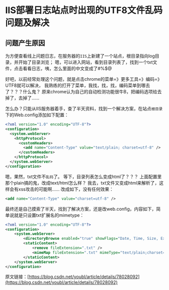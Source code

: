 # IIS部署日志站点时出现的UTF8文件乱码问题及解决

## 问题产生原因

为方便查看线上问题日志，在服务器的`IIS`上新建了一个站点，根目录指向log目录，并开始了目录浏览；
嗯，可以进入网站，看到目录列表了，找到一个txt文件，点击看看日志，咦，怎么里面的中文变成了#%$@

好吧，以前经常处理这个问题，就是点击chrome的菜单=》更多工具=》编码=》UTF8就可以解决，
我熟练的打开了菜单，我找，找，找，编码菜单到哪去了？？？什么鬼？
原来chrome认为自己的自动检测功能很牛B，把编码选项给去掉了，去掉了……

怎么办？只能从IIS服务器着手，查了半天资料，找到一个解决方案，在站点`根目录`下的Web.config添加如下配置：

```xml
<?xml version="1.0" encoding="UTF-8"?>
<configuration>
  <system.webServer>
    <httpProtocol>
      <customHeaders>
        <add name="Content-Type" value="text/plain; charset=utf-8" />
      </customHeaders>
    </httpProtocol>
  </system.webServer>
</configuration>
```

嗯，果然，txt文件不`乱码`了。
等下，目录列表怎么变成html了？？？
上面配置里那个plain搞的鬼，改成text/html怎么样？
我去，txt文件又变成html来解析了，这样会有xss攻击的可能啊……
改成如下，没有任何效果：

```xml
<add name="Content-Type" value="charset=utf-8" />
```

最终还是自己摸索了半天，找到了解决方案，还是改web.config，内容如下，简单说就是只设置txt扩展名的mimetype：

```xml
<?xml version="1.0" encoding="UTF-8"?>
<configuration>
    <system.webServer>
        <directoryBrowse enabled="true" showFlags="Date, Time, Size, Extension, LongDate" />
        <staticContent>
            <remove fileExtension=".txt" />
            <mimeMap fileExtension=".txt" mimeType="text/plain;charset=utf-8" />
        </staticContent>
    </system.webServer>
</configuration>
```
                        
原文链接：[https://blog.csdn.net/youbl/article/details/78028092](https://blog.csdn.net/youbl/article/details/78028092)

